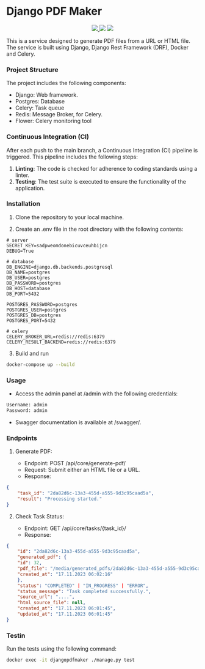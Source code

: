 # Django PDF Maker

<p align="center">
   <a href="https://github.com/nnnLik/djangopdfmaker/actions/workflows/django-tests.yaml">
        <img src="https://github.com/nnnLik/djangopdfmaker/actions/workflows/django-tests.yaml/badge.svg?branch=master">
    <a href="https://github.com/python/cpython">
     <img src="https://img.shields.io/badge/Python-3.11-FF1493.svg"></a>
    <a href="https://github.com/nnnLik/social_network-django">
        <img src="https://img.shields.io/github/repo-size/nnnLik/social_network-django"></a>
</p>

This is a service designed to generate PDF files from a URL or HTML file. The service is built using Django, Django Rest Framework (DRF), Docker and Celery.

### Project Structure

The project includes the following components:

* Django: Web framework.
* Postgres: Database
* Celery: Task queue
* Redis: Message Broker, for Celery.
* Flower: Celery monitoring tool

### Continuous Integration (CI)

After each push to the main branch, a Continuous Integration (CI) pipeline is triggered. This pipeline includes the following steps:

1. __Linting__: The code is checked for adherence to coding standards using a linter.
2. __Testing__: The test suite is executed to ensure the functionality of the application.

### Installation

1. Clone the repository to your local machine.

2. Create an .env file in the root directory with the following contents:
```
# server
SECRET_KEY=sadpweomdonebicuvceuhbijcn
DEBUG=True

# database
DB_ENGINE=django.db.backends.postgresql
DB_NAME=postgres
DB_USER=postgres
DB_PASSWORD=postgres
DB_HOST=database
DB_PORT=5432

POSTGRES_PASSWORD=postgres
POSTGRES_USER=postgres
POSTGRES_DB=postgres
POSTGRES_PORT=5432

# celery
CELERY_BROKER_URL=redis://redis:6379
CELERY_RESULT_BACKEND=redis://redis:6379
```

3. Build and run
```bash
docker-compose up --build
```

### Usage

* Access the admin panel at /admin with the following credentials:
```bash
Username: admin
Password: admin
```

* Swagger documentation is available at /swagger/.

### Endpoints

1. Generate PDF:

    * Endpoint: POST /api/core/generate-pdf/
    * Request: Submit either an HTML file or a URL.
    * Response:


```json
{
    "task_id": "2da82d6c-13a3-455d-a555-9d3c95caad5a",
    "result": "Processing started."
}
```

2. Check Task Status:

    * Endpoint: GET /api/core/tasks/{task_id}/
    * Response:

```json
{
    "id": "2da82d6c-13a3-455d-a555-9d3c95caad5a",
    "generated_pdf": {
    "id": 32,
    "pdf_file": "/media/generated_pdfs/2da82d6c-13a3-455d-a555-9d3c95caad5a.pdf",
    "created_at": "17.11.2023 06:02:16"
    },
    "status": "COMPLETED" | "IN_PROGRESS" | "ERROR",
    "status_message": "Task completed successfully.",
    "source_url": "....",
    "html_source_file": null,
    "created_at": "17.11.2023 06:01:45",
    "updated_at": "17.11.2023 06:01:45"
}
```

### Testin

Run the tests using the following command:

```bash
docker exec -it djangopdfmaker ./manage.py test
```
